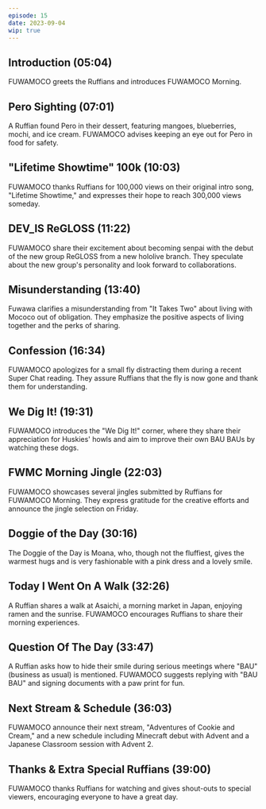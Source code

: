 ```yaml
---
episode: 15
date: 2023-09-04
wip: true
---
```


## Introduction (05:04)

FUWAMOCO greets the Ruffians and introduces FUWAMOCO Morning.

## Pero Sighting (07:01)

A Ruffian found Pero in their dessert, featuring mangoes, blueberries, mochi, and ice cream. FUWAMOCO advises keeping an eye out for Pero in food for safety.

## "Lifetime Showtime" 100k (10:03)

FUWAMOCO thanks Ruffians for 100,000 views on their original intro song, "Lifetime Showtime," and expresses their hope to reach 300,000 views someday.

## DEV_IS ReGLOSS (11:22)

FUWAMOCO share their excitement about becoming senpai with the debut of the new group ReGLOSS from a new hololive branch. They speculate about the new group's personality and look forward to collaborations.

## Misunderstanding (13:40)

Fuwawa clarifies a misunderstanding from "It Takes Two" about living with Mococo out of obligation. They emphasize the positive aspects of living together and the perks of sharing.

## Confession (16:34)

FUWAMOCO apologizes for a small fly distracting them during a recent Super Chat reading. They assure Ruffians that the fly is now gone and thank them for understanding.

## We Dig It! (19:31)

FUWAMOCO introduces the "We Dig It!" corner, where they share their appreciation for Huskies' howls and aim to improve their own BAU BAUs by watching these dogs.

## FWMC Morning Jingle (22:03)

FUWAMOCO showcases several jingles submitted by Ruffians for FUWAMOCO Morning. They express gratitude for the creative efforts and announce the jingle selection on Friday.

## Doggie of the Day (30:16)

The Doggie of the Day is Moana, who, though not the fluffiest, gives the warmest hugs and is very fashionable with a pink dress and a lovely smile.

## Today I Went On A Walk (32:26)

A Ruffian shares a walk at Asaichi, a morning market in Japan, enjoying ramen and the sunrise. FUWAMOCO encourages Ruffians to share their morning experiences.

## Question Of The Day (33:47)

A Ruffian asks how to hide their smile during serious meetings where "BAU" (business as usual) is mentioned. FUWAMOCO suggests replying with "BAU BAU" and signing documents with a paw print for fun.

## Next Stream & Schedule (36:03)

FUWAMOCO announce their next stream, "Adventures of Cookie and Cream," and a new schedule including Minecraft debut with Advent and a Japanese Classroom session with Advent 2.

## Thanks & Extra Special Ruffians (39:00)

FUWAMOCO thanks Ruffians for watching and gives shout-outs to special viewers, encouraging everyone to have a great day.
